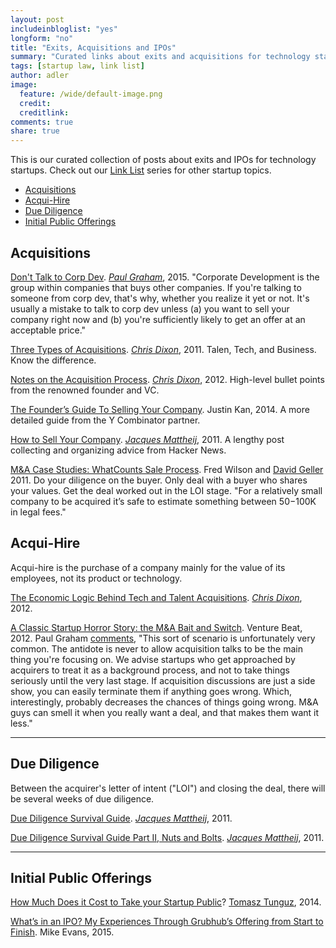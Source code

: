 ```yaml
---
layout: post
includeinbloglist: "yes"
longform: "no"
title: "Exits, Acquisitions and IPOs"
summary: "Curated links about exits and acquisitions for technology startups."
tags: [startup law, link list]
author: adler
image:
  feature: /wide/default-image.png
  credit:
  creditlink:
comments: true
share: true
---
```


<p class="big-text">This is our curated collection of posts about exits and IPOs  for technology startups. Check out our <a href="/tags/#link+list">Link List</a> series for other startup topics.</p>

<div class="toc">
<ul>
<li><a href="#acquisitions">Acquisitions</a></li>
<li><a href="#acqui-hire">Acqui-Hire</a></li>
<li><a href="#due-diligence">Due Diligence</a></li>
<li><a href="#initial-public-offerings">Initial Public Offerings</a></li>
</ul>
</div>


## Acquisitions

[Don't Talk to Corp Dev](http://paulgraham.com/corpdev.html). [*Paul Graham*](https://twitter.com/paulg), 2015. "Corporate Development is the group within companies that buys other companies. If you're talking to someone from corp dev, that's why, whether you realize it yet or not. It's usually a mistake to talk to corp dev unless (a) you want to sell your company right now and (b) you're sufficiently likely to get an offer at an acceptable price." 

[Three Types of Acquisitions](http://cdixon.org/2011/12/10/three-types-of-acquisitions/). [*Chris Dixon*](https://twitter.com/cdixon), 2011. Talen, Tech, and Business. Know the difference. 

[Notes on the Acquisition Process](http://cdixon.org/2012/09/10/notes-on-the-acquisition-process/). [*Chris Dixon*](https://twitter.com/cdixon), 2012. High-level bullet points from the renowned founder and VC. 



[The Founder’s Guide To Selling Your Company](http://justinkan.com/the-founders-guide-to-selling-your-company). Justin Kan, 2014. A more detailed guide from the Y Combinator partner. 

[How to Sell Your Company](http://jacquesmattheij.com/How+To+Sell+Your+Company). [*Jacques Mattheij*](https://twitter.com/jmattheij), 2011. A lengthy post collecting and organizing advice from Hacker News. 

[M&A Case Studies: WhatCounts Sale Process](http://avc.com/2011/01/ma-case-studies-whatcounts-sale-process/). Fred Wilson and [David Geller](https://twitter.com/davidgeller) 2011. Do your diligence on the buyer. Only deal with a buyer who shares your values. Get the deal worked out in the LOI stage. "For a relatively small company to be acquired it’s safe to estimate something between $50-$100K in legal fees."


## Acqui-Hire

Acqui-hire is the purchase of a company mainly for the value of its employees, not its product or technology. 

[The Economic Logic Behind Tech and Talent Acquisitions](http://cdixon.org/2012/10/19/the-economic-logic-behind-tech-and-talent-acquisitions/). [*Chris Dixon*](https://twitter.com/cdixon), 2012. 

[A Classic Startup Horror Story: the M&A Bait and Switch](http://venturebeat.com/2012/02/27/a-classic-startup-horror-story-the-ma-bait-and-switch/view-all/). Venture Beat, 2012. Paul Graham [comments](https://news.ycombinator.com/item?id=3639285), "This sort of scenario is unfortunately very common. The antidote is never to allow acquisition talks to be the main thing you're focusing on. We advise startups who get approached by acquirers to treat it as a background process, and not to take things seriously until the very last stage. If acquisition discussions are just a side show, you can easily terminate them if anything goes wrong. Which, interestingly, probably decreases the chances of things going wrong. M&A guys can smell it when you really want a deal, and that makes them want it less." 

- - - 

## Due Diligence

Between the acquirer's letter of intent ("LOI") and closing the deal, there will be several weeks of due diligence. 

[Due Diligence Survival Guide](http://jacquesmattheij.com/Due+Diligence+survival+guide). [*Jacques Mattheij*](https://twitter.com/jmattheij), 2011.

[Due Diligence Survival Guide Part II, Nuts and Bolts](http://jacquesmattheij.com/Due+Diligence+survival+guide-part+II-Nuts+and+Bolts). [*Jacques Mattheij*](https://twitter.com/jmattheij), 2011.

- - - 

## Initial Public Offerings

[How Much Does it Cost to Take your Startup Public](http://tomtunguz.com/how-much-does-it-cost-to-take-your-startup-public/)? [Tomasz Tunguz](http://www.twitter.com/ttunguz), 2014. 

[What’s in an IPO? My Experiences Through Grubhub’s Offering from Start to Finish](http://mevans314.com/2015/02/09/whats-an-ipo-my-experiences-of-grubhubs-initial-offering/). Mike Evans, 2015. 

